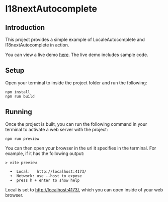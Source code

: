 # I18nextAutocomplete

## Introduction

This project provides a simple example of LocaleAutocomplete and I18nextAutocomplete in action.

You can view a live demo [here](https://crow281.github.io/mui-locale-autocomplete/sample/locale-autocomplete-demo). The live demo includes sample code.

## Setup

Open your terminal to inside the project folder and run the following:

```console
npm install
npm run build
```

## Running

Once the project is built, you can run the following command in your terminal to activate a web server with the project:

```console
npm run preview
```

You can then open your browser in the url it specifies in the terminal. For example, if it has the following output:

```console
> vite preview

  ➜  Local:   http://localhost:4173/
  ➜  Network: use --host to expose
  ➜  press h + enter to show help
```

Local is set to [http://localhost:4173/](http://localhost:4173/), which you can open inside of your web browser.
